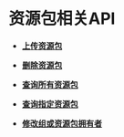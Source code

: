 # 资源包相关API<a name="dli_02_0163"></a>

-   **[上传资源包](上传资源包.md)**  

-   **[删除资源包](删除资源包.md)**  

-   **[查询所有资源包](查询所有资源包.md)**  

-   **[查询指定资源包](查询指定资源包.md)**  

-   **[修改组或资源包拥有者](修改组或资源包拥有者.md)**  


